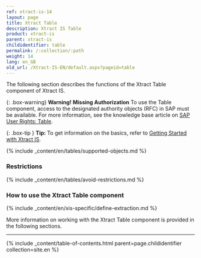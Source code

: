 ```yaml
---
ref: xtract-is-14
layout: page
title: Xtract Table
description: Xtract IS Table
product: xtract-is
parent: xtract-is
childidentifier: table
permalink: /:collection/:path
weight: 14
lang: en_GB
old_url: /Xtract-IS-EN/default.aspx?pageid=table
---
```

The following section describes the functions of the Xtract Table component of Xtract IS.<br>

{: .box-warning}
**Warning!** **Missing Authorization**
To use the Table component, access to the designated authority objects (RFC) in SAP must be available.
For more information, see the knowledge base article on [SAP User Rights: Table](https://kb.theobald-software.com/sap/authority-objects-sap-user-rights#table).

{: .box-tip }
**Tip:** To get information on the basics, refer to [Getting Started with Xtract IS](./getting-started). <br>

{% include _content/en/tables/supported-objects.md %}

### Restrictions
{% include _content/en/tables/avoid-restrictions.md  %}

### How to use the Xtract Table component
{% include _content/en/xis-specific/define-extraction.md %}

More information on working with the Xtract Table component is provided in the following sections.

---

{% include _content/table-of-contents.html parent=page.childidentifier collection=site.en %}
